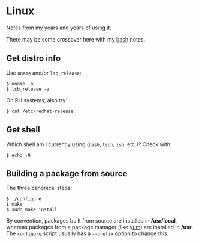 # Linux

Notes from my years and years of using it.

There may be some crossover here with my
[bash](./bash.md) notes.


## Get distro info

Use `uname` and/or `lsb_release`:

    $ uname -a
    $ lsb_release -a

On RH systems, also try:

    $ cat /etc/redhat-release


## Get shell

Which shell am I currently using (`bash`, `tsch`, `zsh`, etc.)?
Check with:

    $ echo -0


## Building a package from source

The three canonical steps:

    $ ./configure
    $ make
    $ sudo make install

By convention,
packages built from source are installed in **/usr/local**,
whereas packages from a package manager
(like [yum](./yum.md))
are installed in **/usr**.
The `configure` script usually has a `--prefix` option to change this.
